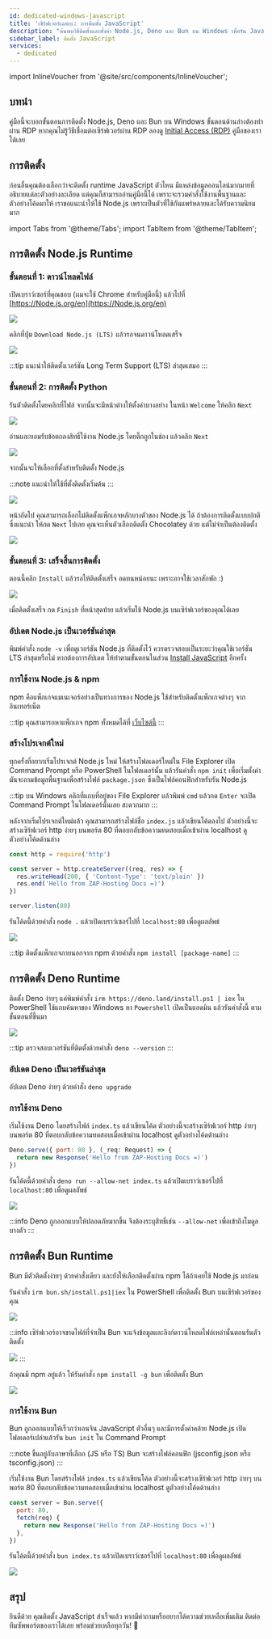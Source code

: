 ```yaml
---
id: dedicated-windows-javascript
title: 'เซิร์ฟเวอร์เฉพาะ: การติดตั้ง JavaScript'
description: "ค้นพบวิธีติดตั้งและตั้งค่า Node.js, Deno และ Bun บน Windows เพื่อรัน JavaScript อย่างมีประสิทธิภาพ → เรียนรู้เพิ่มเติมตอนนี้"
sidebar_label: ติดตั้ง JavaScript
services:
  - dedicated
---
```


import InlineVoucher from '@site/src/components/InlineVoucher';

## บทนำ

คู่มือนี้จะบอกขั้นตอนการติดตั้ง Node.js, Deno และ Bun บน Windows ขั้นตอนด้านล่างต้องทำผ่าน RDP หากคุณไม่รู้วิธีเชื่อมต่อเซิร์ฟเวอร์ผ่าน RDP ลองดู [Initial Access (RDP)](vserver-windows-userdp.md) คู่มือของเราได้เลย

<InlineVoucher />

## การติดตั้ง

ก่อนอื่นคุณต้องเลือกว่าจะติดตั้ง runtime JavaScript ตัวไหน มีแหล่งข้อมูลออนไลน์มากมายที่อธิบายแต่ละตัวอย่างละเอียด แต่คุณก็สามารถอ่านคู่มือนี้ได้ เพราะจะรวมคำสั่งใช้งานพื้นฐานและตัวอย่างโค้ดมาให้ เราขอแนะนำให้ใช้ Node.js เพราะเป็นตัวที่ใช้กันแพร่หลายและได้รับความนิยมมาก

import Tabs from '@theme/Tabs';
import TabItem from '@theme/TabItem';

<Tabs>
<TabItem value="Node.js Runtime" label="Node.js" default>

## การติดตั้ง Node.js Runtime

### ขั้นตอนที่ 1: ดาวน์โหลดไฟล์
เปิดเบราว์เซอร์ที่คุณชอบ (ผมจะใช้ Chrome สำหรับคู่มือนี้) แล้วไปที่ [https://Node.js.org/en](https://Node.js.org/en)

![](https://screensaver01.zap-hosting.com/index.php/s/FXEML6xiCedS7Nq/preview)

คลิกที่ปุ่ม `Download Node.js (LTS)` แล้วรอจนดาวน์โหลดเสร็จ

![](https://screensaver01.zap-hosting.com/index.php/s/EwjMejMYykPCQRQ/preview)

:::tip
แนะนำให้ติดตั้งเวอร์ชัน Long Term Support (LTS) ล่าสุดเสมอ
:::

### ขั้นตอนที่ 2: การติดตั้ง Python
รันตัวติดตั้งโดยคลิกที่ไฟล์ จากนั้นจะมีหน้าต่างให้ตั้งค่าบางอย่าง ในหน้า `Welcome` ให้คลิก `Next`

![](https://screensaver01.zap-hosting.com/index.php/s/4kZo7AFbMk58c2E/preview)

อ่านและยอมรับข้อตกลงสิทธิ์ใช้งาน Node.js โดยติ๊กถูกในช่อง แล้วคลิก `Next`

![](https://screensaver01.zap-hosting.com/index.php/s/sDNjGj7fCqHRFGp/preview)

จากนั้นจะให้เลือกที่ตั้งสำหรับติดตั้ง Node.js

:::note
แนะนำให้ใช้ที่ตั้งติดตั้งเริ่มต้น
:::

![](https://screensaver01.zap-hosting.com/index.php/s/L2wNRLFfEo3H6wn/preview)

หน้าถัดไป คุณสามารถเลือกไม่ติดตั้งแพ็กเกจหลักบางตัวของ Node.js ได้ ถ้าต้องการติดตั้งแบบปกติซึ่งแนะนำ ให้กด `Next` ไปเลย คุณจะเห็นตัวเลือกติดตั้ง Chocolatey ด้วย แต่ไม่จำเป็นต้องติดตั้ง

![](https://screensaver01.zap-hosting.com/index.php/s/y6ssQbn2psE5sFt/preview)

### ขั้นตอนที่ 3: เสร็จสิ้นการติดตั้ง
ตอนนี้คลิก `Install` แล้วรอให้ติดตั้งเสร็จ อดทนหน่อยนะ เพราะอาจใช้เวลาสักพัก :)

![](https://screensaver01.zap-hosting.com/index.php/s/Bdr4pfwS2HRoaS2/preview)

เมื่อติดตั้งเสร็จ กด `Finish` ที่หน้าสุดท้าย แล้วเริ่มใช้ Node.js บนเซิร์ฟเวอร์ของคุณได้เลย

### อัปเดต Node.js เป็นเวอร์ชันล่าสุด

พิมพ์คำสั่ง `node -v` เพื่อดูเวอร์ชัน Node.js ที่ติดตั้งไว้ ควรตรวจสอบเป็นระยะว่าคุณใช้เวอร์ชัน LTS ล่าสุดหรือไม่ หากต้องการอัปเดต ให้ทำตามขั้นตอนในส่วน [Install JavaScript](dedicated-windows-javascript.md) อีกครั้ง

### การใช้งาน Node.js & npm

npm คือแพ็กเกจแมเนเจอร์อย่างเป็นทางการของ Node.js ใช้สำหรับติดตั้งแพ็กเกจต่างๆ จากอินเทอร์เน็ต

:::tip
คุณสามารถหาแพ็กเกจ npm ทั้งหมดได้ที่ [เว็บไซต์นี้](https://www.npmjs.com/)
:::

### สร้างโปรเจกต์ใหม่

ทุกครั้งที่อยากเริ่มโปรเจกต์ Node.js ใหม่ ให้สร้างโฟลเดอร์ใหม่ใน File Explorer เปิด Command Prompt หรือ PowerShell ในโฟลเดอร์นั้น แล้วรันคำสั่ง `npm init` เพื่อเริ่มตั้งค่า มันจะถามข้อมูลพื้นฐานเพื่อสร้างไฟล์ `package.json` ซึ่งเป็นไฟล์คอนฟิกสำหรับรัน Node.js

:::tip
บน Windows คลิกที่แถบที่อยู่ของ File Explorer แล้วพิมพ์ `cmd` แล้วกด `Enter` จะเปิด Command Prompt ในโฟลเดอร์นั้นเลย สะดวกมาก
:::

หลังจากเริ่มโปรเจกต์ใหม่แล้ว คุณสามารถสร้างไฟล์ชื่อ `index.js` แล้วเขียนโค้ดลงไป ตัวอย่างนี้จะสร้างเซิร์ฟเวอร์ http ง่ายๆ บนพอร์ต 80 ที่ตอบกลับข้อความทดสอบเมื่อเข้าผ่าน localhost ดูตัวอย่างโค้ดด้านล่าง

```js
const http = require('http')

const server = http.createServer((req, res) => {
  res.writeHead(200, { 'Content-Type': 'text/plain' })
  res.end('Hello from ZAP-Hosting Docs =)')
})

server.listen(80)
```

รันโค้ดนี้ด้วยคำสั่ง `node .` แล้วเปิดเบราว์เซอร์ไปที่ `localhost:80` เพื่อดูผลลัพธ์

![](https://screensaver01.zap-hosting.com/index.php/s/kWRi9agrzkWc4rw/preview)

:::tip
ติดตั้งแพ็กเกจภายนอกจาก npm ด้วยคำสั่ง `npm install [package-name]`
:::

</TabItem>

<TabItem value="Deno Runtime" label="Deno" default>

## การติดตั้ง Deno Runtime

ติดตั้ง Deno ง่ายๆ แค่พิมพ์คำสั่ง `irm https://deno.land/install.ps1 | iex` ใน PowerShell ใช้แถบค้นหาของ Windows หา `Powershell` เปิดเป็นแอดมิน แล้วรันคำสั่งนี้ ตามขั้นตอนที่ขึ้นมา

![](https://screensaver01.zap-hosting.com/index.php/s/jTdDo6c2Kx42o8B/preview)

:::tip
ตรวจสอบเวอร์ชันที่ติดตั้งด้วยคำสั่ง `deno --version`
:::

### อัปเดต Deno เป็นเวอร์ชันล่าสุด

อัปเดต Deno ง่ายๆ ด้วยคำสั่ง `deno upgrade`

### การใช้งาน Deno

เริ่มใช้งาน Deno โดยสร้างไฟล์ `index.ts` แล้วเขียนโค้ด ตัวอย่างนี้จะสร้างเซิร์ฟเวอร์ http ง่ายๆ บนพอร์ต 80 ที่ตอบกลับข้อความทดสอบเมื่อเข้าผ่าน localhost ดูตัวอย่างโค้ดด้านล่าง

```js
Deno.serve({ port: 80 }, (_req: Request) => {
  return new Response('Hello from ZAP-Hosting Docs =)')
})
```

รันโค้ดนี้ด้วยคำสั่ง `deno run --allow-net index.ts` แล้วเปิดเบราว์เซอร์ไปที่ `localhost:80` เพื่อดูผลลัพธ์

![](https://screensaver01.zap-hosting.com/index.php/s/rswYFXWM9D5grpS/preview)

:::info
Deno ถูกออกแบบให้ปลอดภัยมากขึ้น จึงต้องระบุสิทธิ์เช่น `--allow-net` เพื่อเข้าถึงโมดูลบางตัว
:::

</TabItem>

<TabItem value="Bun Runtime" label="Bun" default>

## การติดตั้ง Bun Runtime

Bun มีตัวติดตั้งง่ายๆ ด้วยคำสั่งเดียว และยังให้เลือกติดตั้งผ่าน npm ได้ถ้าเคยใช้ Node.js มาก่อน

<Tabs>
<TabItem value="command" label="คำสั่ง" default>

รันคำสั่ง `irm bun.sh/install.ps1|iex` ใน PowerShell เพื่อติดตั้ง Bun บนเซิร์ฟเวอร์ของคุณ

![](https://screensaver01.zap-hosting.com/index.php/s/65oooTQRGQPW8DS/preview)

:::info
เซิร์ฟเวอร์อาจขาดไฟล์ที่จำเป็น Bun จะแจ้งข้อมูลและลิงก์ดาวน์โหลดไฟล์เหล่านั้นตอนรันตัวติดตั้ง

![](https://screensaver01.zap-hosting.com/index.php/s/kZsc5DF3BAiQ2fF/preview)
:::

</TabItem>
<TabItem value="npm" label="npm">

ถ้าคุณมี npm อยู่แล้ว ให้รันคำสั่ง `npm install -g bun` เพื่อติดตั้ง Bun

![](https://screensaver01.zap-hosting.com/index.php/s/cejbBAQdHxkrm2A/preview)

</TabItem>
</Tabs>

### การใช้งาน Bun

Bun ถูกออกแบบให้เร็วกว่าเอนจิน JavaScript ตัวอื่นๆ และมีการตั้งค่าคล้าย Node.js เปิดโฟลเดอร์เปล่าแล้วรัน `bun init` ใน Command Prompt

:::note
ขึ้นอยู่กับภาษาที่เลือก (JS หรือ TS) Bun จะสร้างไฟล์คอนฟิก (jsconfig.json หรือ tsconfig.json)
:::

เริ่มใช้งาน Bun โดยสร้างไฟล์ `index.ts` แล้วเขียนโค้ด ตัวอย่างนี้จะสร้างเซิร์ฟเวอร์ http ง่ายๆ บนพอร์ต 80 ที่ตอบกลับข้อความทดสอบเมื่อเข้าผ่าน localhost ดูตัวอย่างโค้ดด้านล่าง

```js
const server = Bun.serve({
  port: 80,
  fetch(req) {
    return new Response('Hello from ZAP-Hosting Docs =)')
  },
})
```

รันโค้ดนี้ด้วยคำสั่ง `bun index.ts` แล้วเปิดเบราว์เซอร์ไปที่ `localhost:80` เพื่อดูผลลัพธ์

![](https://screensaver01.zap-hosting.com/index.php/s/oTco7F65bZbSGP9/preview)

</TabItem>
</Tabs>

## สรุป

ยินดีด้วย คุณติดตั้ง JavaScript สำเร็จแล้ว หากมีคำถามหรืออยากได้ความช่วยเหลือเพิ่มเติม ติดต่อทีมซัพพอร์ตของเราได้เลย พร้อมช่วยเหลือทุกวัน! 🙂




<InlineVoucher />